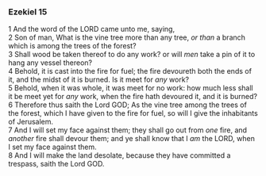 ### Ezekiel 15

1 And the word of the LORD came unto me, saying,  
2 Son of man, What is the vine tree more than any tree, *or than* a branch which is among the trees of the forest?  
3 Shall wood be taken thereof to do any work? or will *men* take a pin of it to hang any vessel thereon?  
4 Behold, it is cast into the fire for fuel; the fire devoureth both the ends of it, and the midst of it is burned. Is it meet for *any* work?  
5 Behold, when it was whole, it was meet for no work: how much less shall it be meet yet for *any* work, when the fire hath devoured it, and it is burned?  
6 Therefore thus saith the Lord GOD; As the vine tree among the trees of the forest, which I have given to the fire for fuel, so will I give the inhabitants of Jerusalem.  
7 And I will set my face against them; they shall go out from *one* fire, and *another* fire shall devour them; and ye shall know that I *am* the LORD, when I set my face against them.  
8 And I will make the land desolate, because they have committed a trespass, saith the Lord GOD.  
